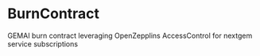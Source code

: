 # BurnContract
GEMAI burn contract leveraging OpenZepplins AccessControl for nextgem service subscriptions
